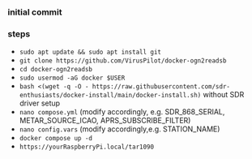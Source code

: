 ### initial commit
### steps
- `sudo apt update && sudo apt install git`
- `git clone https://github.com/VirusPilot/docker-ogn2readsb`
- `cd docker-ogn2readsb`
- `sudo usermod -aG docker $USER`
- `bash <(wget -q -O - https://raw.githubusercontent.com/sdr-enthusiasts/docker-install/main/docker-install.sh)` without SDR driver setup
- `nano compose.yml` (modify accordingly, e.g. SDR_868_SERIAL, METAR_SOURCE_ICAO, APRS_SUBSCRIBE_FILTER)
- `nano config.vars` (modify accordingly,e.g. STATION_NAME)
- `docker compose up -d`
- `https://yourRaspberryPi.local/tar1090`
